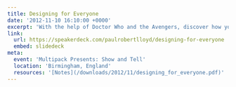 ```yaml
---
title: Designing for Everyone
date: '2012-11-10 16:10:00 +0000'
excerpt: 'With the help of Doctor Who and the Avengers, discover how you can embrace the unpredictable nature of the web.'
link:
  url: https://speakerdeck.com/paulrobertlloyd/designing-for-everyone
  embed: slidedeck
meta:
  event: 'Multipack Presents: Show and Tell'
  location: 'Birmingham, England'
  resources: '[Notes](/downloads/2012/11/designing_for_everyone.pdf)'
---
```

